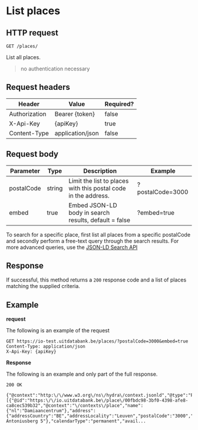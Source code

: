 ---
---

# List places

## HTTP request

```
GET /places/
```

List all places.
> no authentication necessary

## Request headers

| Header        | Value            | Required? |
| ------------- | ---------------- | --------- |
| Authorization | Bearer {token}   | false     |
| X-Api-Key     | {apiKey}         | true      |
| Content-Type  | application/json | false     |

## Request body

| Parameter	| Type | Description | Example |
| -- |--|--|--|
| postalCode | string | Limit the list to places with this postal code in the address. |?postalCode=3000|
| embed | true | Embed JSON-LD body in search results, default = false |?embed=true|

To search for a specific place, first list all places from a specific postalCode and secondly perform a free-text query through the search results. For more advanced queries, use the [JSON-LD Search API](http://documentatie.uitdatabank.be/content/search_api_3/latest/searching/)

## Response

If successful, this method returns a `200` response code and a list of places matching the supplied criteria.

## Example

**request**

The following is an example of the request

```
GET https://io-test.uitdatabank.be/places/?postalCode=3000&embed=true
Content-Type: application/json
X-Api-Key: {apiKey}
```

**Response**

The following is an example and only part of the full response.

```
200 OK

{"@context":"http:\/\/www.w3.org\/ns\/hydra\/context.jsonld","@type":"PagedCollection","itemsPerPage":1000,"totalItems":289,"member":[{"@id":"https:\/\/io.uitdatabank.be\/place\/00fbdc98-3bf0-4398-afe8-ca8cec539b32","@context":"\/contexts\/place","name":{"nl":"Damiaancentrum"},"address":{"addressCountry":"BE","addressLocality":"Leuven","postalCode":"3000","streetAddress":"Sint-Antoniusberg 5"},"calendarType":"permanent","avail...
```
